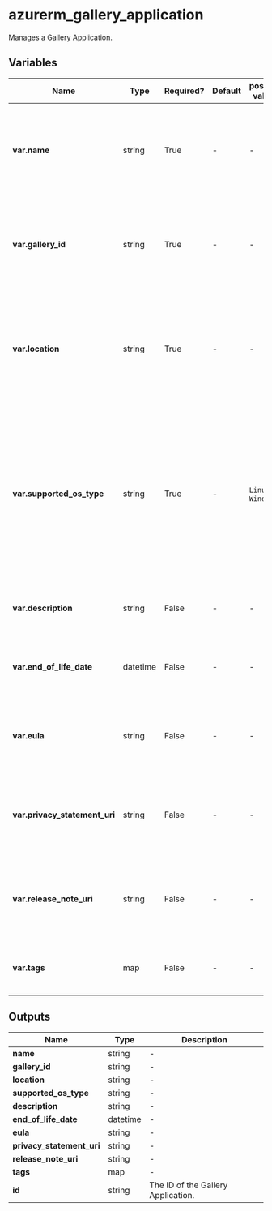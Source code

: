 # azurerm_gallery_application

Manages a Gallery Application.

## Variables

| Name | Type | Required? | Default  | possible values | Description |
| ---- | ---- | --------- | -------- | ----------- | ----------- |
| **var.name** | string | True | -  |  -  | The name of the Gallery Application. Changing this forces a new resource to be created. | 
| **var.gallery_id** | string | True | -  |  -  | The ID of the Shared Image Gallery. Changing this forces a new resource to be created. | 
| **var.location** | string | True | -  |  -  | The Azure Region where the Gallery Application exists. Changing this forces a new resource to be created. | 
| **var.supported_os_type** | string | True | -  |  `Linux`, `Windows`  | The type of the Operating System supported for the Gallery Application. Possible values are `Linux` and `Windows`. Changing this forces a new resource to be created. | 
| **var.description** | string | False | -  |  -  | A description of the Gallery Application. | 
| **var.end_of_life_date** | datetime | False | -  |  -  | The end of life date in RFC3339 format of the Gallery Application. | 
| **var.eula** | string | False | -  |  -  | The End User Licence Agreement of the Gallery Application. | 
| **var.privacy_statement_uri** | string | False | -  |  -  | The URI containing the Privacy Statement associated with the Gallery Application. | 
| **var.release_note_uri** | string | False | -  |  -  | The URI containing the Release Notes associated with the Gallery Application. | 
| **var.tags** | map | False | -  |  -  | A mapping of tags to assign to the Gallery Application. | 



## Outputs

| Name | Type | Description |
| ---- | ---- | --------- | 
| **name** | string  | - | 
| **gallery_id** | string  | - | 
| **location** | string  | - | 
| **supported_os_type** | string  | - | 
| **description** | string  | - | 
| **end_of_life_date** | datetime  | - | 
| **eula** | string  | - | 
| **privacy_statement_uri** | string  | - | 
| **release_note_uri** | string  | - | 
| **tags** | map  | - | 
| **id** | string  | The ID of the Gallery Application. | 